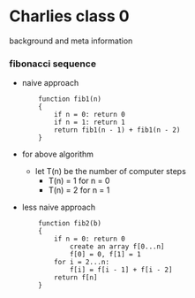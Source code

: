 # Charlies class 0

background and meta information

### fibonacci sequence


* naive approach
    ```
        function fib1(n)
        {
            if n = 0: return 0
            if n = 1: return 1
            return fib1(n - 1) + fib1(n - 2)
        }
    ```

* for above algorithm 
    * let T(n) be the number of computer steps
        * T(n) = 1 for n = 0
        * T(n) = 2 for n = 1

* less naive approach 
    ```
        function fib2(b)
        {
            if n = 0: return 0
                create an array f[0...n]
                f[0] = 0, f[1] = 1
            for i = 2...n: 
                f[i] = f[i - 1] + f[i - 2]
            return f[n]
        }
    ```








